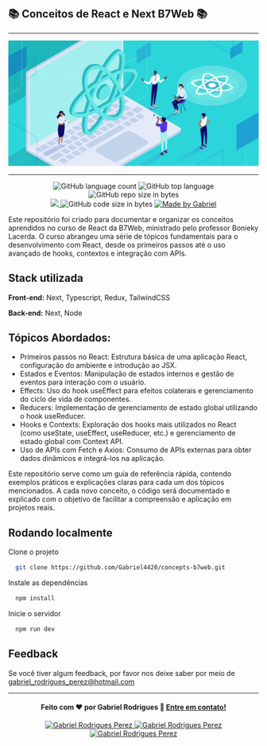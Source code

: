 
## 📚  Conceitos de React e Next B7Web 📚

---

<p align="center">
  <img alt="Gif da Aplicação" src="/public/images/HomeApp.png" />
</p>

---

<p align="center">
   <img alt="GitHub language count" src="https://img.shields.io/github/languages/count/Gabriel4420/concepts-b7web">

  <img alt="GitHub top language" src="https://img.shields.io/github/languages/top/Gabriel4420/concepts-b7web?logo=html">

  <img alt="GitHub repo size in bytes" src="https://img.shields.io/github/repo-size/Gabriel4420/concepts-b7web?color=green">

  <br>
  
  <a href="https://www.codacy.com/manual/Gabriel4420/concepts-b7web?utm_source=github.com&amp;utm_medium=referral&amp;utm_content=Gabriel4420/concepts-b7web&amp;utm_campaign=Badge_Grade">
    <img src="https://app.codacy.com/project/badge/Grade/6dd6b46abeb14e99935a2b9ac5c6ede2"/>
  </a>
  
  <img alt="GitHub code size in bytes" src="https://img.shields.io/github/last-commit/Gabriel4420/concepts-b7web">


  <a href="https://www.linkedin.com/in/gabriel-rodrigues-perez-2069b072/">
    <img alt="Made by Gabriel" src="https://img.shields.io/badge/made%20by-Gabriel-%2304D361">
  </a>
</p>




Este repositório foi criado para documentar e organizar os conceitos aprendidos no curso de React da B7Web, ministrado pelo professor Bonieky Lacerda. O curso abrangeu uma série de tópicos fundamentais para o desenvolvimento com React, desde os primeiros passos até o uso avançado de hooks, contextos e integração com APIs.




## Stack utilizada

**Front-end:** Next, Typescript, Redux, TailwindCSS

**Back-end:** Next, Node


## Tópicos Abordados:

- Primeiros passos no React: Estrutura básica de uma aplicação React, configuração do ambiente e introdução ao JSX.
- Estados e Eventos: Manipulação de estados internos e gestão de eventos para interação com o usuário.
- Effects: Uso do hook useEffect para efeitos colaterais e gerenciamento do ciclo de vida de componentes.
- Reducers: Implementação de gerenciamento de estado global utilizando o hook useReducer.
- Hooks e Contexts: Exploração dos hooks mais utilizados no React (como useState, useEffect, useReducer, etc.) e gerenciamento de estado global com Context API.
- Uso de APIs com Fetch e Axios: Consumo de APIs externas para obter dados dinâmicos e integrá-los na aplicação.

Este repositório serve como um guia de referência rápida, contendo exemplos práticos e explicações claras para cada um dos tópicos mencionados. A cada novo conceito, o código será documentado e explicado com o objetivo de facilitar a compreensão e aplicação em projetos reais.
## Rodando localmente

Clone o projeto

```bash
  git clone https://github.com/Gabriel4420/concepts-b7web.git
```
Instale as dependências

```bash
  npm install
```
Inicie o servidor

```bash
  npm run dev
```


## Feedback

Se você tiver algum feedback, por favor nos deixe saber por meio de gabriel_rodrigues_perez@hotmail.com 

---

<h4 align="center">
  Feito com ❤️ por Gabriel Rodrigues 👋️ <a href="mailto:gabriel_rodrigues_perez@hotmail.com">Entre em contato!</a>
</h4>

<p align="center">

  <a href="https://www.linkedin.com/in/gabriel-rodrigues-perez-2069b072/">
    <img alt="Gabriel Rodrigues Perez" src="https://img.shields.io/badge/LinkedIn-Gabriel_Rodrigues-0e76a8?style=flat&logoColor=white&logo=linkedin">
  </a>
  <a href="https://www.facebook.com/gabriel.rodrigues.perez">
    <img alt="Gabriel Rodrigues Perez" src="https://img.shields.io/badge/Facebook-Gabriel_Rodrigues-1778F2?style=flat&logoColor=white&logo=facebook">
  </a>
  <a href="https://www.instagram.com/gabriel_rodrigues_perez/">
    <img alt="Gabriel Rodrigues Perez" src="https://img.shields.io/badge/Instagram-@gabriel4420-833AB4?style=flat&logoColor=white&logo=instagram">
  </a>
  
  
</p>


